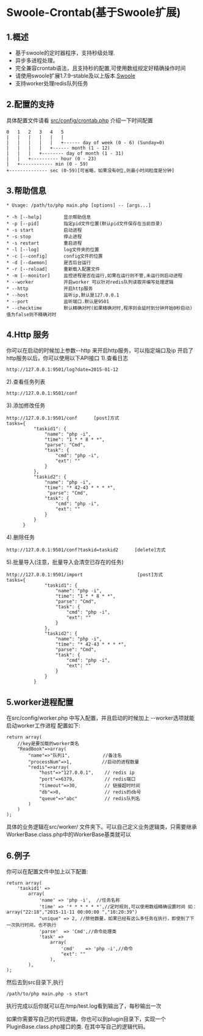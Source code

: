 Swoole-Crontab(基于Swoole扩展)
==============
1.概述
--------------
+ 基于swoole的定时器程序，支持秒级处理.
+ 异步多进程处理。
+ 完全兼容crontab语法，且支持秒的配置,可使用数组规定好精确操作时间
+ 请使用swoole扩展1.7.9-stable及以上版本.[Swoole](https://github.com/swoole/swoole-src)
+ 支持worker处理redis队列任务

2.配置的支持
--------------
具体配置文件请看 [src/config/crontab.php](https://github.com/osgochina/swoole-crontab/blob/master/src/config/crontab.php)
介绍一下时间配置

    0   1   2   3   4   5
    |   |   |   |   |   |
    |   |   |   |   |   +------ day of week (0 - 6) (Sunday=0)
    |   |   |   |   +------ month (1 - 12)
    |   |   |   +-------- day of month (1 - 31)
    |   |   +---------- hour (0 - 23)
    |   +------------ min (0 - 59)
    +-------------- sec (0-59)[可省略，如果没有0位,则最小时间粒度是分钟]
3.帮助信息
----------
    * Usage: /path/to/php main.php [options] -- [args...]

    * -h [--help]        显示帮助信息
    * -p [--pid]         指定pid文件位置(默认pid文件保存在当前目录)
    * -s start           启动进程
    * -s stop            停止进程
    * -s restart         重启进程
    * -l [--log]         log文件夹的位置
    * -c [--config]      config文件的位置
    * -d [--daemon]      是否后台运行
    * -r [--reload]      重新载入配置文件
    * -m [--monitor]     监控进程是否在运行,如果在运行则不管,未运行则启动进程
    * --worker           开启worker 可以针对redis队列读取并编写处理逻辑
    * --http             开启http服务
    * --host             监听ip,默认是127.0.0.1
    * --port             监听端口.默认是9501
    * --checktime        默认精确对时(如果精确对时,程序则会延时到分钟开始0秒启动) 值为false则不精确对时

4.Http 服务
------------
你可以在启动的时候加上参数--http 来开启http服务，可以指定端口及ip
开启了http服务以后，你可以使用以下API接口
1).查看日志

    http://127.0.0.1:9501/log?date=2015-01-12

2).查看任务列表

    http://127.0.0.1:9501/conf

3).添加修改任务

    http://127.0.0.1:9501/conf      [post]方式
    tasks={
              "taskid1": {
                  "name": "php -i",
                  "time": "1 * * 8 * *",
                  "parse": "Cmd",
                  "task": {
                      "cmd": "php -i",
                      "ext": ""
                  }
              },
              "taskid2": {
                  "name": "php -i",
                  "time": "* 42-43 * * * *",
                   "parse": "Cmd",
                  "task": {
                      "cmd": "php -i",
                      "ext": ""
                  }
              }
          }

4).删除任务

    http://127.0.0.1:9501/conf?taskid=taskid2      [delete]方式

5).批量导入(注意，批量导入会清空已存在的任务)

    http://127.0.0.1:9501/import                    [post]方式
    tasks={
                  "taskid1": {
                      "name": "php -i",
                      "time": "1 * * 8 * *",
                      "parse": "Cmd",
                      "task": {
                          "cmd": "php -i",
                          "ext": ""
                      }
                  },
                  "taskid2": {
                      "name": "php -i",
                      "time": "* 42-43 * * * *",
                      "parse": "Cmd",
                      "task": {
                          "cmd": "php -i",
                          "ext": ""
                      }
                  }
              }


5.worker进程配置
-----------------
在src/config/worker.php 中写入配置，并且启动的时候加上 --worker选项就能启动worker工作进程
配置如下:

    return array(
        //key是要加载的worker类名
        "ReadBook"=>array(
            "name"=>"队列1",            //备注名
            "processNum"=>1,           //启动的进程数量
            "redis"=>array(
                "host"=>"127.0.0.1",    // redis ip
                "port"=>6379,           // redis端口
                "timeout"=>30,          // 链接超时时间
                "db"=>0,                // redis的db号
                "queue"=>"abc"          // redis队列名
            )
        )
    );
具体的业务逻辑在src/worker/ 文件夹下。可以自己定义业务逻辑类，只需要继承WorkerBase.class.php中的WorkerBase基类就可以


6.例子
-----------
你可以在配置文件中加上以下配置:

    return array(
        'taskid1' =>
            array(
                'name' => 'php -i',  //任务名称
                'time' => '* * * * * *',//定时规则,可以使用数组精确设置时间 如：array("22:18","2015-11-11 00:00:00 ","10:20:39")
                "unique" => 2, //排他数量，如果已经有这么多任务在执行，即使到了下一次执行时间，也不执行
                'parse'  => 'Cmd',//命令处理类
                'task' =>
                    array(
                        'cmd'    => 'php -i',//命令
                        "ext": ""
                    ),
            ),
    );
然后去到src目录下,执行

    /path/to/php main.php -s start

执行完成以后你就可以在/tmp/test.log看到输出了，每秒输出一次

如果你需要写自己的代码逻辑，你也可以到plugin目录下，实现一个PluginBase.class.php接口的类.
在其中写自己的逻辑代码。
